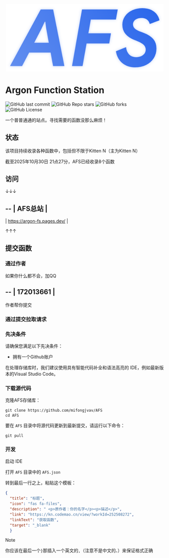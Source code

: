 <p align="center">
  <img width="500" alt="osu! logo" src="/AFS.png">
</p>

# Argon Function Station

![GitHub last commit](https://img.shields.io/github/last-commit/mifongjvav/AFS?display_timestamp=committer) ![GitHub Repo stars](https://img.shields.io/github/stars/mifongjvav/AFS) ![GitHub forks](https://img.shields.io/github/forks/mifongjvav/AFS) ![GitHub License](https://img.shields.io/github/license/mifongjvav/AFS)

一个普普通通的站点。寻找需要的函数没那么麻烦！

## 状态

该项目持续收录各种函数中，包括但不限于Kitten N（主为Kitten N）

截至2025年10月30日 21点27分，AFS已经收录8个函数

## 访问

↓↓↓

--
| AFS总站 |
--
| https://argon-fs.pages.dev/ |

↑↑↑

## 提交函数

### 通过作者

如果你什么都不会，加QQ

--
| 172013661 |
--

作者帮你提交

### 通过提交拉取请求

### 先决条件

请确保您满足以下先决条件：

- 拥有一个Github账户

在处理存储库时，我们建议使用具有智能代码补全和语法高亮的 IDE，例如最新版本的Visual Studio Code。

### 下载源代码

克隆AFS存储库：

```shell
git clone https://github.com/mifongjvav/AFS
cd AFS
```

要在 `AFS` 目录中将源代码更新到最新提交，请运行以下命令：

```shell
git pull
```

### 开发

启动 IDE

打开 `AFS` 目录中的 `AFS.json` 

转到最后一行之上，粘贴这个模板：

```json
{
  "title": "标题",
  "icon": "fas fa-files",
  "description": " <p>原作者：你的名字</p><p>描述</p>",
  "link": "https://kn.codemao.cn/view/?workId=252508272",
  "linkText": "获取函数",
  "target": "_blank"
  }
```

> [!NOTE]
> 你应该在最后一个`}`那插入一个英文的`,`（注意不是中文的`，`）来保证格式正确